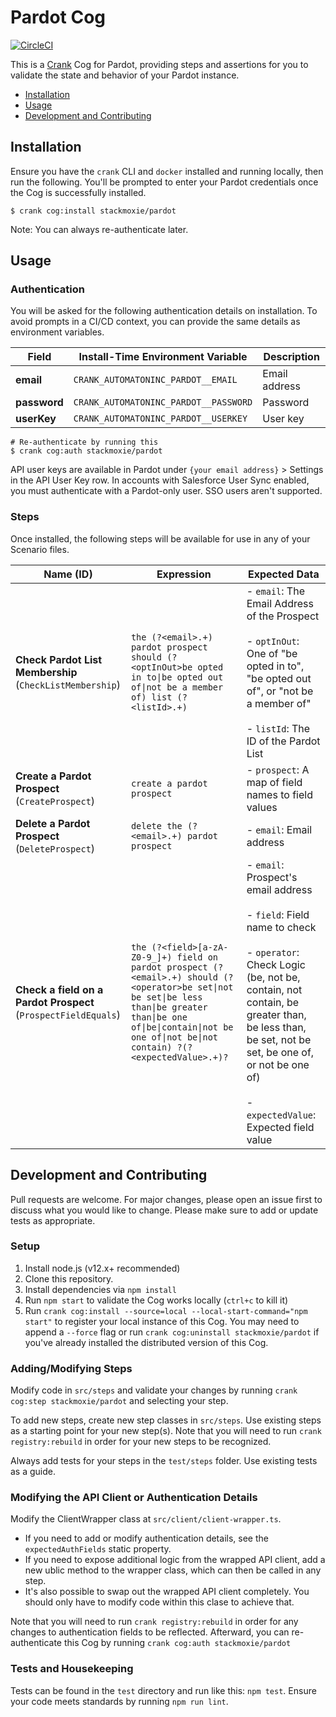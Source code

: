 # Pardot Cog

[![CircleCI](https://circleci.com/gh/run-crank/cog-pardot/tree/master.svg?style=svg)](https://circleci.com/gh/run-crank/cog-pardot/tree/master)

This is a [Crank][what-is-crank] Cog for Pardot, providing
steps and assertions for you to validate the state and behavior of your
Pardot instance.

* [Installation](#installation)
* [Usage](#usage)
* [Development and Contributing](#development-and-contributing)

## Installation

Ensure you have the `crank` CLI and `docker` installed and running locally,
then run the following.  You'll be prompted to enter your Pardot
credentials once the Cog is successfully installed.

```shell-session
$ crank cog:install stackmoxie/pardot
```

Note: You can always re-authenticate later.

## Usage

### Authentication
<!-- run `crank cog:readme stackmoxie/pardot` to update -->
<!-- authenticationDetails -->
You will be asked for the following authentication details on installation. To avoid prompts in a CI/CD context, you can provide the same details as environment variables.

| Field | Install-Time Environment Variable | Description |
| --- | --- | --- |
| **email** | `CRANK_AUTOMATONINC_PARDOT__EMAIL` | Email address |
| **password** | `CRANK_AUTOMATONINC_PARDOT__PASSWORD` | Password |
| **userKey** | `CRANK_AUTOMATONINC_PARDOT__USERKEY` | User key |

```shell-session
# Re-authenticate by running this
$ crank cog:auth stackmoxie/pardot
```
<!-- authenticationDetailsEnd -->

API user keys are available in Pardot under `{your email address}` > Settings
in the API User Key row. In accounts with Salesforce User Sync enabled,
you must authenticate with a Pardot-only user. SSO users aren't supported.

### Steps
Once installed, the following steps will be available for use in any of your
Scenario files.

<!-- run `crank cog:readme stackmoxie/pardot` to update -->
<!-- stepDetails -->
| Name (ID) | Expression | Expected Data |
| --- | --- | --- |
| **Check Pardot List Membership**<br>(`CheckListMembership`) | `the (?<email>.+) pardot prospect should (?<optInOut>be opted in to\|be opted out of\|not be a member of) list (?<listId>.+)` | - `email`: The Email Address of the Prospect <br><br>- `optInOut`: One of "be opted in to", "be opted out of", or "not be a member of" <br><br>- `listId`: The ID of the Pardot List |
| **Create a Pardot Prospect**<br>(`CreateProspect`) | `create a pardot prospect` | - `prospect`: A map of field names to field values |
| **Delete a Pardot Prospect**<br>(`DeleteProspect`) | `delete the (?<email>.+) pardot prospect` | - `email`: Email address |
| **Check a field on a Pardot Prospect**<br>(`ProspectFieldEquals`) | `the (?<field>[a-zA-Z0-9_]+) field on pardot prospect (?<email>.+) should (?<operator>be set\|not be set\|be less than\|be greater than\|be one of\|be\|contain\|not be one of\|not be\|not contain) ?(?<expectedValue>.+)?` | - `email`: Prospect's email address <br><br>- `field`: Field name to check <br><br>- `operator`: Check Logic (be, not be, contain, not contain, be greater than, be less than, be set, not be set, be one of, or not be one of) <br><br>- `expectedValue`: Expected field value |
<!-- stepDetailsEnd -->

## Development and Contributing
Pull requests are welcome. For major changes, please open an issue first to
discuss what you would like to change. Please make sure to add or update tests
as appropriate.

### Setup

1. Install node.js (v12.x+ recommended)
2. Clone this repository.
3. Install dependencies via `npm install`
4. Run `npm start` to validate the Cog works locally (`ctrl+c` to kill it)
5. Run `crank cog:install --source=local --local-start-command="npm start"` to
   register your local instance of this Cog. You may need to append a `--force`
   flag or run `crank cog:uninstall stackmoxie/pardot` if you've already
   installed the distributed version of this Cog.

### Adding/Modifying Steps
Modify code in `src/steps` and validate your changes by running
`crank cog:step stackmoxie/pardot` and selecting your step.

To add new steps, create new step classes in `src/steps`. Use existing steps as
a starting point for your new step(s). Note that you will need to run
`crank registry:rebuild` in order for your new steps to be recognized.

Always add tests for your steps in the `test/steps` folder. Use existing tests
as a guide.

### Modifying the API Client or Authentication Details
Modify the ClientWrapper class at `src/client/client-wrapper.ts`.

- If you need to add or modify authentication details, see the
  `expectedAuthFields` static property.
- If you need to expose additional logic from the wrapped API client, add a new
  ublic method to the wrapper class, which can then be called in any step.
- It's also possible to swap out the wrapped API client completely. You should
  only have to modify code within this clase to achieve that.

Note that you will need to run `crank registry:rebuild` in order for any
changes to authentication fields to be reflected. Afterward, you can
re-authenticate this Cog by running `crank cog:auth stackmoxie/pardot`

### Tests and Housekeeping
Tests can be found in the `test` directory and run like this: `npm test`.
Ensure your code meets standards by running `npm run lint`.

[what-is-crank]: https://crank.run?utm_medium=readme&utm_source=automatoninc%2Fpardot

